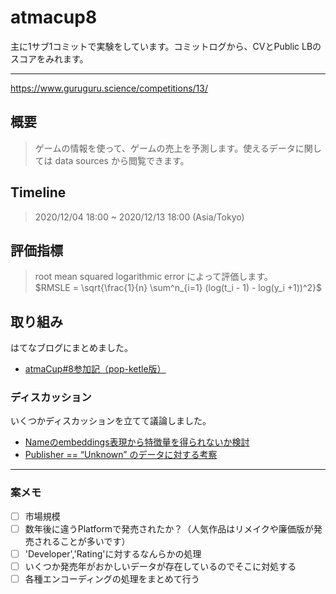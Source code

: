 # atmacup8

主に1サブ1コミットで実験をしています。コミットログから、CVとPublic LBのスコアをみれます。

---

https://www.guruguru.science/competitions/13/


## 概要
>ゲームの情報を使って、ゲームの売上を予測します。使えるデータに関しては data sources から閲覧できます。

## Timeline
> 2020/12/04 18:00 ~ 2020/12/13 18:00 (Asia/Tokyo)

## 評価指標
> root mean squared logarithmic error によって評価します。  
$RMSLE = \sqrt{\frac{1}{n} \sum^n_{i=1} (log(t_i - 1) - log(y_i +1))^2}$

## 取り組み
はてなブログにまとめました。
- [atmaCup#8参加記（pop-ketle版）](https://pop-ketle.hatenablog.com/entry/2020/12/25/123930)

### ディスカッション
いくつかディスカッションを立てて議論しました。
- [Nameのembeddings表現から特徴量を得られないか検討](https://www.guruguru.science/competitions/13/discussions/61d5d281-34ec-45a7-8cd1-70f87e5eda2c/)
- [Publisher == “Unknown” のデータに対する考察](https://www.guruguru.science/competitions/13/discussions/18ae78f3-45bb-4cea-839f-a7f7b561c464/)

---

### 案メモ
- [ ] 市場規模
- [ ] 数年後に違うPlatformで発売されたか？（人気作品はリメイクや廉価版が発売されることが多いです）
- [ ] 'Developer','Rating'に対するなんらかの処理
- [ ] いくつか発売年がおかしいデータが存在しているのでそこに対処する
- [ ] 各種エンコーディングの処理をまとめて行う